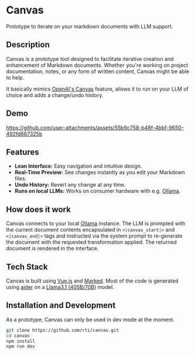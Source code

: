 # Canvas

Prototype to iterate on your markdown documents with LLM support.

## Description
Canvas is a prototype tool designed to facilitate iterative creation and enhancement of Markdown documents. Whether you're working on project documentation, notes, or any form of written content, Canvas might be able to help.

It basically mimics [OpenAI's Canvas](https://openai.com/index/introducing-canvas/) feature, allows it to run on your LLM of choice and adds a change/undo history.

## Demo
https://github.com/user-attachments/assets/55b9c758-b48f-4bbf-9650-492fd867325b

## Features
- **Lean Interface:** Easy navigation and intuitive design.
- **Real-Time Preview:** See changes instantly as you edit your Markdown files.
- **Undo History:** Revert any change at any time.
- **Runs on local LLMs:** Works on consumer hardware with e.g. [Ollama](https://ollama.com/).

## How does it work
Canvas connects to your local [Ollama](https://ollama.com/) instance. The LLM is prompted with the current document contents encapsulated in `<|canvas_start|>` and `<|canvas_end|>` tags and instructed via the system prompt to re-generate the document with the requested transformation applied. The returned document is rendered in the interface.

## Tech Stack
Canvas is built using [Vue.js](https://vuejs.org/) and [Marked](https://marked.js.org/). Most of the code is generated using [aider](https://aider.chat/) on a [Llama3.1 (405B/70B)](https://ai.meta.com/blog/meta-llama-3-1/) model.

## Installation and Development
As a prototype, Canvas can only be used in dev mode at the moment.

```bash
git clone https://github.com/rti/canvas.git
cd canvas
npm install
npm run dev
```
